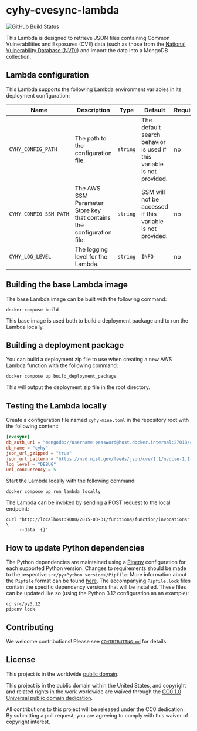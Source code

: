 # cyhy-cvesync-lambda #

[![GitHub Build Status](https://github.com/cisagov/cyhy-cvesync-lambda/workflows/build/badge.svg)](https://github.com/cisagov/cyhy-cvesync-lambda/actions)

This Lambda is designed to retrieve JSON files containing Common
Vulnerabilities and Exposures (CVE) data (such as those from the [National
Vulnerability Database (NVD)](https://nvd.nist.gov/)) and import the data into a
MongoDB collection.

## Lambda configuration ##

This Lambda supports the following Lambda environment variables in its
deployment configuration:

| Name | Description | Type | Default | Required |
| ---- | ----------- | ---- | ------- | -------- |
| `CYHY_CONFIG_PATH` | The path to the configuration file. | `string` | The default search behavior is used if this variable is not provided. | no |
| `CYHY_CONFIG_SSM_PATH` | The AWS SSM Parameter Store key that contains the configuration file. | `string` | SSM will not be accessed if this variable is not provided. | no |
| `CYHY_LOG_LEVEL` | The logging level for the Lambda. | `string` | `INFO` | no |

## Building the base Lambda image ##

The base Lambda image can be built with the following command:

```console
docker compose build
```

This base image is used both to build a deployment package and to run the
Lambda locally.

## Building a deployment package ##

You can build a deployment zip file to use when creating a new AWS Lambda
function with the following command:

```console
docker compose up build_deployment_package
```

This will output the deployment zip file in the root directory.

## Testing the Lambda locally ##

Create a configuration file named `cyhy-mine.toml` in the repository root with
the following content:

```toml
[cvesync]
db_auth_uri = "mongodb://username:password@host.docker.internal:27018/cyhy"
db_name = "cyhy"
json_url_gzipped = "true"
json_url_pattern = "https://nvd.nist.gov/feeds/json/cve/1.1/nvdcve-1.1-{year}.json.gz"
log_level = "DEBUG"
url_concurrency = 5
```

Start the Lambda locally with the following command:

```console
docker compose up run_lambda_locally
```

The Lambda can be invoked by sending a POST request to the local endpoint:

```console
curl "http://localhost:9000/2015-03-31/functions/function/invocations" \
     --data '{}'
```

## How to update Python dependencies ##

The Python dependencies are maintained using a [Pipenv](https://github.com/pypa/pipenv)
configuration for each supported Python version. Changes to requirements
should be made to the respective `src/py<Python version>/Pipfile`. More
information about the `Pipfile` format can be found [here](https://pipenv.pypa.io/en/latest/basics/#example-pipfile-pipfile-lock).
The accompanying `Pipfile.lock` files contain the specific dependency versions
that will be installed. These files can be updated like so (using the Python
3.12 configuration as an example):

```console
cd src/py3.12
pipenv lock
```

## Contributing ##

We welcome contributions!  Please see [`CONTRIBUTING.md`](CONTRIBUTING.md) for
details.

## License ##

This project is in the worldwide [public domain](LICENSE).

This project is in the public domain within the United States, and
copyright and related rights in the work worldwide are waived through
the [CC0 1.0 Universal public domain
dedication](https://creativecommons.org/publicdomain/zero/1.0/).

All contributions to this project will be released under the CC0
dedication. By submitting a pull request, you are agreeing to comply
with this waiver of copyright interest.
